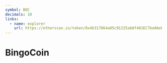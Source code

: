 ```yaml
---
symbol: BOC
decimals: 18
links:
  - name: explorer
    url: https://etherscan.io/token/0x4b317864a05c91225ab8f401EC7be0AeB87e9c12
---
```


# BingoCoin
